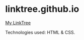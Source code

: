 # linktree.github.io

[My LinkTree](https://a-rahul-krishnan.github.io/linkhub.github.io/)

Technologies used: HTML & CSS.
